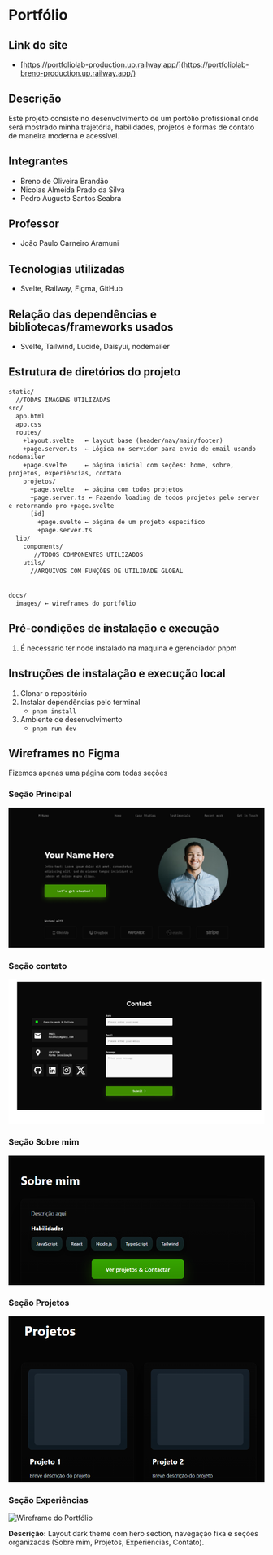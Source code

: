 # Portfólio

## Link do site 
- [https://portfoliolab-production.up.railway.app/](https://portfoliolab-breno-production.up.railway.app/)

## Descrição
Este projeto consiste no desenvolvimento de um portólio profissional onde será mostrado minha trajetória, habilidades, projetos e formas de contato de maneira moderna
e acessível.

## Integrantes
- Breno de Oliveira Brandão 
- Nicolas Almeida Prado da Silva	
- Pedro Augusto Santos Seabra	

## Professor
- João Paulo Carneiro Aramuni

## Tecnologias utilizadas
- Svelte, Railway, Figma, GitHub
 
## Relação das dependências e bibliotecas/frameworks usados
- Svelte, Tailwind, Lucide, Daisyui, nodemailer


## Estrutura de diretórios do projeto
```
static/
  //TODAS IMAGENS UTILIZADAS
src/
  app.html
  app.css
  routes/
    +layout.svelte   ← layout base (header/nav/main/footer)
    +page.server.ts  ← Lógica no servidor para envio de email usando nodemailer
    +page.svelte     ← página inicial com seções: home, sobre, projetos, experiências, contato
    projetos/
      +page.svelte   ← página com todos projetos
      +page.server.ts ← Fazendo loading de todos projetos pelo server e retornando pro +page.svelte
      [id]
        +page.svelte ← página de um projeto especifico
        +page.server.ts
  lib/
    components/
       //TODOS COMPONENTES UTILIZADOS
    utils/
      //ARQUIVOS COM FUNÇÕES DE UTILIDADE GLOBAL
     
    
docs/
  images/ ← wireframes do portfólio

```
## Pré-condições de instalação e execução
1. É necessario ter node instalado na maquina e gerenciador pnpm
## Instruções de instalação e execução local
1. Clonar o repositório
2. Instalar dependências pelo terminal
   - `pnpm install`
3. Ambiente de desenvolvimento
   - `pnpm run dev`

## Wireframes no Figma
Fizemos apenas uma página com todas seções
### Seção Principal
![Wireframe do Portfólio](docs/images/wireframe.png)
### Seção contato
![Wireframe do Portfólio](docs/images/Contact.png)
### Seção Sobre mim
![Wireframe do Portfólio](docs/images/SobreMim.png)
### Seção Projetos
![Wireframe do Portfólio](docs/images/Projetos.png)
### Seção Experiências
![Wireframe do Portfólio](docs/images/Experiências.png)






**Descrição:** Layout dark theme com hero section, navegação fixa e seções organizadas (Sobre mim, Projetos, Experiências, Contato).
